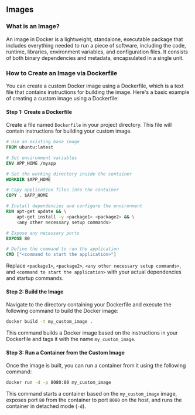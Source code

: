 ## Images

### What is an Image?

An image in Docker is a lightweight, standalone, executable package that includes everything needed to run a piece of software, including the code, runtime, libraries, environment variables, and configuration files. It consists of both binary dependencies and metadata, encapsulated in a single unit.

### How to Create an Image via Dockerfile

You can create a custom Docker image using a Dockerfile, which is a text file that contains instructions for building the image. Here's a basic example of creating a custom image using a Dockerfile:

#### Step 1: Create a Dockerfile

Create a file named `Dockerfile` in your project directory. This file will contain instructions for building your custom image.

```Dockerfile
# Use an existing base image
FROM ubuntu:latest

# Set environment variables
ENV APP_HOME /myapp

# Set the working directory inside the container
WORKDIR $APP_HOME

# Copy application files into the container
COPY . $APP_HOME

# Install dependencies and configure the environment
RUN apt-get update && \
    apt-get install -y <package1> <package2> && \
    <any other necessary setup commands>

# Expose any necessary ports
EXPOSE 80

# Define the command to run the application
CMD ["<command to start the application>"]
```

Replace `<package1>`, `<package2>`, `<any other necessary setup commands>`, and `<command to start the application>` with your actual dependencies and startup commands.

#### Step 2: Build the Image

Navigate to the directory containing your Dockerfile and execute the following command to build the Docker image:

```bash
docker build -t my_custom_image .
```

This command builds a Docker image based on the instructions in your Dockerfile and tags it with the name `my_custom_image`.

#### Step 3: Run a Container from the Custom Image

Once the image is built, you can run a container from it using the following command:

```bash
docker run -d -p 8080:80 my_custom_image
```

This command starts a container based on the `my_custom_image` image, exposes port `80` from the container to port `8080` on the host, and runs the container in detached mode (`-d`).
